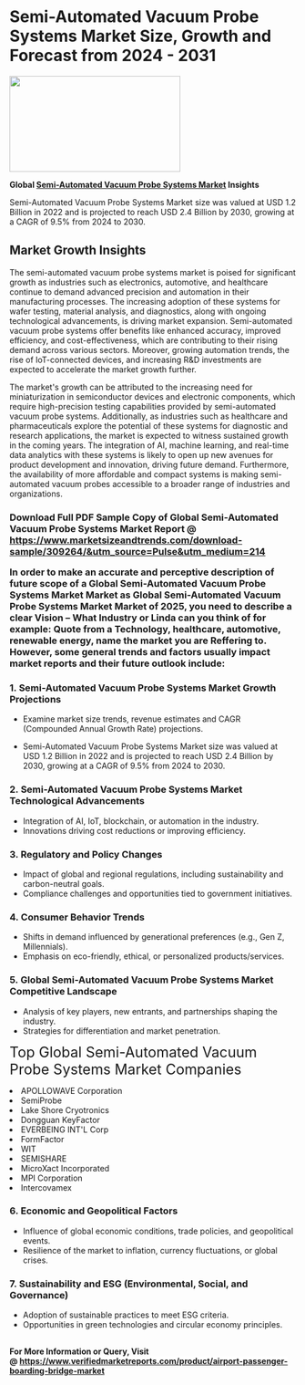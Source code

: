 <H1>Semi-Automated Vacuum Probe Systems Market Size, Growth and Forecast from 2024 - 2031</H1><img class="aligncenter size-medium wp-image-584254" src="https://thirdeyenews.in/wp-content/uploads/2024/09/Global-Market-Research-300x168.jpeg" alt="" width="300" height="168" /><p><strong>Global&nbsp;<a href="https://www.marketsizeandtrends.com/download-sample/309264/&amp;utm_source=Pulse&amp;utm_medium=214">Semi-Automated Vacuum Probe Systems Market</a> Insights</strong></p><p>Semi-Automated Vacuum Probe Systems Market size was valued at USD 1.2 Billion in 2022 and is projected to reach USD 2.4 Billion by 2030, growing at a CAGR of 9.5% from 2024 to 2030.</p><p><h2>Market Growth Insights</h2> <p>The semi-automated vacuum probe systems market is poised for significant growth as industries such as electronics, automotive, and healthcare continue to demand advanced precision and automation in their manufacturing processes. The increasing adoption of these systems for wafer testing, material analysis, and diagnostics, along with ongoing technological advancements, is driving market expansion. Semi-automated vacuum probe systems offer benefits like enhanced accuracy, improved efficiency, and cost-effectiveness, which are contributing to their rising demand across various sectors. Moreover, growing automation trends, the rise of IoT-connected devices, and increasing R&D investments are expected to accelerate the market growth further.</p> <p><strong></strong></p> <p>The market's growth can be attributed to the increasing need for miniaturization in semiconductor devices and electronic components, which require high-precision testing capabilities provided by semi-automated vacuum probe systems. Additionally, as industries such as healthcare and pharmaceuticals explore the potential of these systems for diagnostic and research applications, the market is expected to witness sustained growth in the coming years. The integration of AI, machine learning, and real-time data analytics with these systems is likely to open up new avenues for product development and innovation, driving future demand. Furthermore, the availability of more affordable and compact systems is making semi-automated vacuum probes accessible to a broader range of industries and organizations. <h3></p><p><span class=""><strong>Download Full PDF Sample Copy of Global Semi-Automated Vacuum Probe Systems Market Report</strong> @ <a href="https://www.marketsizeandtrends.com/download-sample/309264/&amp;utm_source=Pulse&amp;utm_medium=214" target="_blank">https://www.marketsizeandtrends.com/download-sample/309264/&amp;utm_source=Pulse&amp;utm_medium=214</a></span></p><p>In order to make an accurate and perceptive description of future scope of a Global&nbsp;Semi-Automated Vacuum Probe Systems Market Market as Global&nbsp;Semi-Automated Vacuum Probe Systems Market Market of 2025, you need to describe a clear Vision &ndash; What Industry or Linda can you think of for example: Quote from a Technology, healthcare, automotive, renewable energy, name the market you are Reffering to. However, some general trends and factors usually impact market reports and their future outlook include:</p><h3>1.&nbsp;<strong>Semi-Automated Vacuum Probe Systems Market Growth Projections</strong></h3><ul><li>Examine market size trends, revenue estimates and CAGR (Compounded Annual Growth Rate) projections.</li><li><p>Semi-Automated Vacuum Probe Systems Market size was valued at USD 1.2 Billion in 2022 and is projected to reach USD 2.4 Billion by 2030, growing at a CAGR of 9.5% from 2024 to 2030.</p></li></ul><h3>2.&nbsp;<strong>Semi-Automated Vacuum Probe Systems Market Technological Advancements</strong></h3><ul><li>Integration of AI, IoT, blockchain, or automation in the industry.</li><li>Innovations driving cost reductions or improving efficiency.</li></ul><h3>3.&nbsp;<strong>Regulatory and Policy Changes</strong></h3><ul><li>Impact of global and regional regulations, including sustainability and carbon-neutral goals.</li><li>Compliance challenges and opportunities tied to government initiatives.</li></ul><h3>4.&nbsp;<strong>Consumer Behavior Trends</strong></h3><ul><li>Shifts in demand influenced by generational preferences (e.g., Gen Z, Millennials).</li><li>Emphasis on eco-friendly, ethical, or personalized products/services.</li></ul><h3>5.&nbsp;<strong>Global Semi-Automated Vacuum Probe Systems Market Competitive Landscape</strong></h3><ul><li>Analysis of key players, new entrants, and partnerships shaping the industry.</li><li>Strategies for differentiation and market penetration.</li></ul><p data-pm-slice="1 1 []"><span style="color: inherit; font-family: inherit; font-size: 25px;">Top Global Semi-Automated Vacuum Probe Systems Market Companies</span></p><div class="" data-test-id=""><p><li>APOLLOWAVE Corporation</li><li> SemiProbe</li><li> Lake Shore Cryotronics</li><li> Dongguan KeyFactor</li><li> EVERBEING INT'L Corp</li><li> FormFactor</li><li> WIT</li><li> SEMISHARE</li><li> MicroXact Incorporated</li><li> MPI Corporation</li><li> Intercovamex</li></p></div><h3>6.&nbsp;<strong>Economic and Geopolitical Factors</strong></h3><ul><li>Influence of global economic conditions, trade policies, and geopolitical events.</li><li>Resilience of the market to inflation, currency fluctuations, or global crises.</li></ul><h3>7.&nbsp;<strong>Sustainability and ESG (Environmental, Social, and Governance)</strong></h3><ul><li>Adoption of sustainable practices to meet ESG criteria.</li><li>Opportunities in green technologies and circular economy principles.</li></ul><h2><strong style="font-size: 14px;">For More Information or Query, Visit @&nbsp;</strong><a style="background-color: #ffffff; font-size: 14px;" href="https://www.marketsizeandtrends.com/report/semi-automated-vacuum-probe-systems-market/" target="_blank">https://www.verifiedmarketreports.com/product/airport-passenger-boarding-bridge-market</a></h2>
